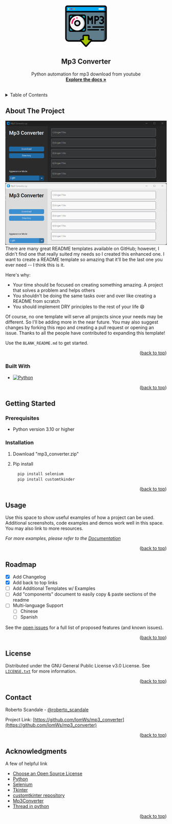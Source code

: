 <a name="readme-top"></a>
<!--
*** Thanks for checking out the Best-README-Template. If you have a suggestion
*** that would make this better, please fork the repo and create a pull request
*** or simply open an issue with the tag "enhancement".
*** Don't forget to give the project a star!
*** Thanks again! Now go create something AMAZING! :D
-->



<!-- PROJECT LOGO -->
<br />
<div align="center">
  <a href="">
      <img src="images/downloading.png" alt="Logo" width="130" height="130">
   </a>
  <h2 align="center"> Mp3 Converter </h2>

  <p align="center">
    Python automation for mp3 download from youtube
    <br />
    <a href="https://github.com/lomWs/mp3_converter"><strong>Explore the docs »</strong></a>
    <br />
    <br />
  </p>
</div>



<!-- TABLE OF CONTENTS -->
<details>
  <summary>Table of Contents</summary>
  <ol>
    <li>
      <a href="#about-the-project">About The Project</a>
      <ul>
        <li><a href="#built-with">Built With</a></li>
      </ul>
    </li>
    <li>
      <a href="#getting-started">Getting Started</a>
      <ul>
        <li><a href="#prerequisites">Prerequisites</a></li>
        <li><a href="#installation">Installation</a></li>
      </ul>
    </li>
    <li><a href="#usage">Usage</a></li>
    <li><a href="#roadmap">Roadmap</a></li>
    <li><a href="#license">License</a></li>
    <li><a href="#contact">Contact</a></li>
    <li><a href="#acknowledgments">Acknowledgments</a></li>
  </ol>
</details>



<!-- ABOUT THE PROJECT -->
## About The Project
<div align="center">
  <img src="images/app_screenshot.png" alt="Logo" >
  <img src="images/app_screenshot_light.png" alt="Logo"  >
</div>
There are many great README templates available on GitHub; however, I didn't find one that really suited my needs so I created this enhanced one. I want to create a README template so amazing that it'll be the last one you ever need -- I think this is it.

Here's why:
* Your time should be focused on creating something amazing. A project that solves a problem and helps others
* You shouldn't be doing the same tasks over and over like creating a README from scratch
* You should implement DRY principles to the rest of your life :smile:

Of course, no one template will serve all projects since your needs may be different. So I'll be adding more in the near future. You may also suggest changes by forking this repo and creating a pull request or opening an issue. Thanks to all the people have contributed to expanding this template!

Use the `BLANK_README.md` to get started.

<p align="right">(<a href="#readme-top">back to top</a>)</p>



### Built With

* [![Python][Python]][Python-url]
<p align="right">(<a href="#readme-top">back to top</a>)</p>

<!-- GETTING STARTED -->
## Getting Started


### Prerequisites

  * Python version 3.10 or higher

### Installation

1. Download "mp3_converter.zip"

2. Pip install
   ```sh
     pip install selenium
     pip install customtkinder
   ```
<p align="right">(<a href="#readme-top">back to top</a>)</p>



<!-- USAGE EXAMPLES -->
## Usage

Use this space to show useful examples of how a project can be used. Additional screenshots, code examples and demos work well in this space. You may also link to more resources.

_For more examples, please refer to the [Documentation](https://example.com)_

<p align="right">(<a href="#readme-top">back to top</a>)</p>



<!-- ROADMAP -->
## Roadmap

- [x] Add Changelog
- [x] Add back to top links
- [ ] Add Additional Templates w/ Examples
- [ ] Add "components" document to easily copy & paste sections of the readme
- [ ] Multi-language Support
    - [ ] Chinese
    - [ ] Spanish

See the [open issues](https://github.com/othneildrew/Best-README-Template/issues) for a full list of proposed features (and known issues).

<p align="right">(<a href="#readme-top">back to top</a>)</p>





<!-- LICENSE -->
## License

Distributed under the GNU General Public License v3.0 License. See <a href="LICENSE.txt">`LICENSE.txt`</a> for more information.

<p align="right">(<a href="#readme-top">back to top</a>)</p>



<!-- CONTACT -->
## Contact

Roberto Scandale - [@roberto_scandale](https://www.instagram.com/roberto_scandale) 

Project Link: [https://github.com/lomWs/mp3_converter](https://github.com/lomWs/mp3_converter)

<p align="right">(<a href="#readme-top">back to top</a>)</p>



<!-- ACKNOWLEDGMENTS -->
## Acknowledgments

A few of helpful link 

* [Choose an Open Source License](https://choosealicense.com)
* [Python](https://www.python.org/)
* [Selenium](https://www.selenium.dev/documentation/)
* [Tkinter](https://tkdocs.com/)
* [customtkinter repository](https://github.com/TomSchimansky/CustomTkinter)
* [Mp3Converter](https://notube.li/it/youtube-app-v20)
* [Thread in python](https://docs.python.org/3/library/threading.html)


<p align="right">(<a href="#readme-top">back to top</a>)</p>



<!-- MARKDOWN LINKS -->

[Python]: https://img.shields.io/badge/python-3670A0?style=for-the-badge&logo=python&logoColor=ffdd54
[Python-url]: https://www.python.org/

